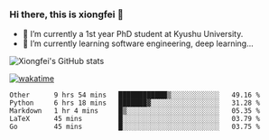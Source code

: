 ### Hi there, this is xiongfei 👋


- 🔭 I’m currently a 1st year PhD student at Kyushu University.
- 🌱 I’m currently learning software engineering, deep learning...

<!--
**Toma62299781/Toma62299781** is a ✨ _special_ ✨ repository because its `README.md` (this file) appears on your GitHub profile.
Here are some ideas to get you started:
-->

![Xiongfei's GitHub stats](https://github-readme-stats.vercel.app/api?username=Toma62299781)


[![wakatime](https://wakatime.com/badge/user/9e8d5516-d162-43e7-9563-87295d455a71.svg)](https://wakatime.com/@9e8d5516-d162-43e7-9563-87295d455a71)

<!--START_SECTION:waka-->
```text
Other      9 hrs 54 mins   ████████████▒░░░░░░░░░░░░   49.16 % 
Python     6 hrs 18 mins   ███████▓░░░░░░░░░░░░░░░░░   31.28 % 
Markdown   1 hr 4 mins     █▒░░░░░░░░░░░░░░░░░░░░░░░   05.35 % 
LaTeX      45 mins         █░░░░░░░░░░░░░░░░░░░░░░░░   03.79 % 
Go         45 mins         █░░░░░░░░░░░░░░░░░░░░░░░░   03.75 % 
```
<!--END_SECTION:waka-->

